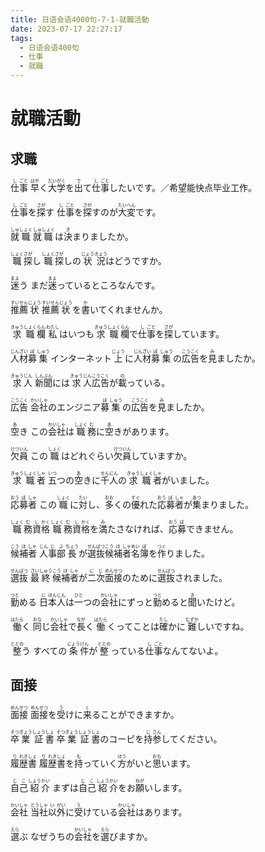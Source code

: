 ```yaml
---
title: 日语会语4000句-7-1-就職活動
date: 2023-07-17 22:27:17
tags:
  - 日语会语400句
  - 仕事
  - 就職
---
```


# 就職活動

## 求職

<ruby>仕<rt>し</rt>事<rt>ごと</rt></ruby>
<ruby>早<rt>はや</rt>く<rt></rt>大<rt>だい</rt>学<rt>がく</rt>を<rt></rt>出<rt>で</rt>て<rt></rt>仕<rt>し</rt>事<rt>ごと</rt>したいです。／希望能快点毕业工作。</ruby>

<ruby>仕<rt>し</rt>事<rt>ごと</rt>を<rt></rt>探<rt>さが</rt>す</ruby>
<ruby>仕<rt>し</rt>事<rt>ごと</rt>を<rt></rt>探<rt>さが</rt>すのが<rt></rt>大<rt>たい</rt>変<rt>へん</rt>です。</ruby>

<ruby>就<rt>しゅ</rt>職<rt>しょく</rt></ruby>
<ruby>就<rt>しゅ</rt>職<rt>しょく</rt>は<rt></rt>決<rt>き</rt>まりましたか。</ruby>

<ruby>職<rt>しょく</rt>探<rt>さが</rt>し</ruby>
<ruby>職<rt>しょく</rt>探<rt>さが</rt>しの<rt></rt>状<rt>じょう</rt>況<rt>きょう</rt>はどうですか。</ruby>

<ruby>迷<rt>まよ</rt>う</ruby>
<ruby>まだ<rt></rt>迷<rt>まよ</rt>っているところなんです。</ruby>

<ruby>推<rt>すい</rt>薦<rt>せん</rt>状<rt>じょう</rt></ruby>
<ruby>推<rt>すい</rt>薦<rt>せん</rt>状<rt>じょう</rt>を<rt></rt>書<rt>か</rt>いてくれませんか。</ruby>

<ruby>求<rt>きゅう</rt>職<rt>しょく</rt>欄<rt>らん</rt></ruby>
<ruby>私<rt>わたし</rt>はいつも<rt></rt>求<rt>きゅう</rt>職<rt>しょく</rt>欄<rt>らん</rt>で<rt></rt>仕<rt>し</rt>事<rt>ごと</rt>を<rt></rt>探<rt>さが</rt>しています。</ruby>

<ruby>人<rt>じん</rt>材<rt>ざい</rt>募<rt>ぼ</rt>集<rt>しゅう</rt></ruby>
<ruby>インターネット<rt></rt>上<rt>じょう</rt>に<rt></rt>人<rt>じん</rt>材<rt>ざい</rt>募<rt>ぼ</rt>集<rt>しゅう</rt>の<rt></rt>広<rt>こう</rt>告<rt>こく</rt>を<rt></rt>見<rt>み</rt>ましたか。</ruby>

<ruby>求<rt>きゅう</rt>人<rt>じん</rt></ruby>
<ruby>新<rt>しん</rt>聞<rt>ぶん</rt>には<rt></rt>求<rt>きゅう</rt>人<rt>じん</rt>広<rt>こう</rt>告<rt>こく</rt>が<rt></rt>載<rt>の</rt>っている。</ruby>

<ruby>広<rt>こう</rt>告<rt>こく</rt></ruby>
<ruby>会<rt>かい</rt>社<rt>しゃ</rt>のエンジニア<rt></rt>募<rt>ぼ</rt>集<rt>しゅう</rt>の<rt></rt>広<rt>こう</rt>告<rt>こく</rt>を<rt></rt>見<rt>み</rt>ましたか。</ruby>

<ruby>空<rt>あ</rt>き</ruby>
<ruby>この<rt></rt>会<rt>かい</rt>社<rt>しゃ</rt>は<rt></rt>職<rt>しょく</rt>務<rt>む</rt>に<rt></rt>空<rt>あ</rt>きがあります。</ruby>

<ruby>欠<rt>けつ</rt>員<rt>いん</rt></ruby>
<ruby>この<rt></rt>職<rt>しょく</rt>はどれぐらい<rt></rt>欠<rt>けつ</rt>員<rt>いん</rt>していますか。</ruby>

<ruby>求<rt>きゅう</rt>職<rt>しょく</rt>者<rt>しゃ</rt></ruby>
<ruby>五<rt>いつ</rt>つの<rt></rt>空<rt>あ</rt>きに<rt></rt>千<rt>せん</rt>人<rt>にん</rt>の<rt></rt>求<rt>きゅう</rt>職<rt>しょく</rt>者<rt>しゃ</rt>がいました。</ruby>

<ruby>応<rt>おう</rt>募<rt>ぼ</rt>者<rt>しゃ</rt></ruby>
<ruby>この<rt></rt>職<rt>しょく</rt>に<rt></rt>対<rt>たい</rt>し、<rt></rt>多<rt>おお</rt>くの<rt></rt>優<rt>すぐ</rt>れた<rt></rt>応<rt>おう</rt>募<rt>ぼ</rt>者<rt>しゃ</rt>が<rt></rt>集<rt>あつ</rt>まりました。</ruby>

<ruby>職<rt>しょく</rt>務<rt>む</rt>資<rt>し</rt>格<rt>かく</rt></ruby>
<ruby>職<rt>しょく</rt>務<rt>む</rt>資<rt>し</rt>格<rt>かく</rt>を<rt></rt>満<rt>み</rt>たさなければ、<rt></rt>応<rt>おう</rt>募<rt>ぼ</rt>できません。</ruby>

<ruby>候<rt>こう</rt>補<rt>ほ</rt>者<rt>しゃ</rt></ruby>
<ruby>人<rt>じん</rt>事<rt>じ</rt>部<rt>ぶ</rt>長<rt>ちょう</rt>が<rt></rt>選<rt>せん</rt>抜<rt>ばつ</rt>候<rt>こう</rt>補<rt>ほ</rt>者<rt>しゃ</rt>名<rt>めい</rt>簿<rt>ぼ</rt>を<rt></rt>作<rt>つく</rt>りました。</ruby>

<ruby>選<rt>せん</rt>抜<rt>ばつ</rt></ruby>
<ruby>最<rt>さい</rt>終<rt>しゅう</rt>候<rt>こう</rt>補<rt>ほ</rt>者<rt>しゃ</rt>が<rt></rt>二<rt>に</rt>次<rt>じ</rt>面<rt>めん</rt>接<rt>せつ</rt>のために<rt></rt>選<rt>せん</rt>抜<rt>ばつ</rt>されました。</ruby>

<ruby>勤<rt>つと</rt>める</ruby>
<ruby>日<rt>に</rt>本<rt>ほん</rt>人<rt>じん</rt>は<rt></rt>一<rt>ひと</rt>つの<rt></rt>会<rt>かい</rt>社<rt>しゃ</rt>にずっと<rt></rt>勤<rt>つと</rt>めると<rt></rt>聞<rt>き</rt>いたけど。</ruby>

<ruby>働<rt>はたら</rt>く</ruby>
<ruby>同<rt>おな</rt>じ<rt></rt>会<rt>かい</rt>社<rt>しゃ</rt>で<rt></rt>長<rt>なが</rt>く<rt></rt>働<rt>はたら</rt>くってことは<rt></rt>確<rt>たし</rt>かに<rt></rt>難<rt>むずか</rt>しいですね。</ruby>

<ruby>整<rt>ととの</rt>う</ruby>
<ruby>すべての<rt></rt>条<rt>じょう</rt>件<rt>けん</rt>が<rt></rt>整<rt>ととの</rt>っている<rt></rt>仕<rt>し</rt>事<rt>ごと</rt>なんてないよ。</ruby>


## 面接

<ruby>面<rt>めん</rt>接<rt>せつ</rt></ruby>
<ruby>面<rt>めん</rt>接<rt>せつ</rt>を<rt></rt>受<rt>う</rt>けに<rt></rt>来<rt>く</rt>ることができますか。</ruby>

<ruby>卒<rt>そつ</rt>業<rt>ぎょう</rt>証<rt>しょう</rt>書<rt>しょ</rt></ruby>
<ruby>卒<rt>そつ</rt>業<rt>ぎょう</rt>証<rt>しょう</rt>書<rt>しょ</rt>のコーピを<rt></rt>持<rt>じ</rt>参<rt>さん</rt>してください。</ruby>

<ruby>履<rt>り</rt>歴<rt>れき</rt>書<rt>しょ</rt></ruby>
<ruby>履<rt>り</rt>歴<rt>れき</rt>書<rt>しょ</rt>を<rt></rt>持<rt>も</rt>っていく<rt></rt>方<rt>ほう</rt>がいと<rt></rt>思<rt>おも</rt>います。</ruby>

<ruby>自<rt>じ</rt>己<rt>こ</rt>紹<rt>しょう</rt>介<rt>かい</rt></ruby>
<ruby>まずは<rt></rt>自<rt>じ</rt>己<rt>こ</rt>紹<rt>しょう</rt>介<rt>かい</rt>をお<rt></rt>願<rt>ねが</rt>いします。</ruby>

<ruby>会<rt>かい</rt>社<rt>しゃ</rt></ruby>
<ruby>当<rt>とう</rt>社<rt>しゃ</rt>以<rt>い</rt>外<rt>がい</rt>に<rt></rt>受<rt>う</rt>けている<rt></rt>会<rt>かい</rt>社<rt>しゃ</rt>はあります。</ruby>

<ruby>選<rt>えら</rt>ぶ</ruby>
<ruby>なぜうちの<rt></rt>会<rt>かい</rt>社<rt>しゃ</rt>を<rt></rt>選<rt>えら</rt>びますか。</ruby>


## 

## 

